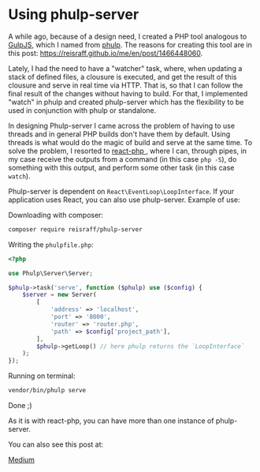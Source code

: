 # Using phulp-server

A while ago, because of a design need, I created a PHP tool analogous to <a href="http://gulpjs.com/" target="_blank">GulpJS</a>, which I named from <a href="https://reisraff.github.io/phulp/" target="_blank">phulp</a>. The reasons for creating this tool are in this post: <a href="https://reisraff.github.io/me/en/post/1466448060" target="_blank">https://reisraff.github.io/me/en/post/1466448060</a>.

Lately, I had the need to have a "watcher" task, where, when updating a stack of defined files, a clousure is executed, and get the result of this clousure and serve in real time via HTTP. That is, so that I can follow the final result of the changes without having to build. For that, I implemented "watch" in phulp and created phulp-server which has the flexibility to be used in conjunction with phulp or standalone.

In designing Phulp-server I came across the problem of having to use threads and in general PHP builds don't have them by default. Using threads is what would do the magic of build and serve at the same time. To solve the problem, I resorted to <a href="http://reactphp.org/" target="_blank"> react-php </a>, where I can, through pipes, in my case receive the outputs from a command (in this case `php -S`), do something with this output, and perform some other task (in this case` watch`).

Phulp-server is dependent on `React\EventLoop\LoopInterface`. If your application uses React, you can also use phulp-server. Example of use:

Downloading with composer:

```bash
composer require reisraff/phulp-server
```

Writing the `phulpfile.php`:

```php
<?php

use Phulp\Server\Server;

$phulp->task('serve', function ($phulp) use ($config) {
    $server = new Server(
        [
            'address' => 'localhost',
            'port' => '8000',
            'router' => 'router.php',
            'path' => $config['project_path'],
        ],
        $phulp->getLoop() // here phulp returns the `LoopInterface`
    );
});
```

Running on terminal:

```bash
vendor/bin/phulp serve
```

Done ;)

As it is with react-php, you can have more than one instance of phulp-server.

You can also see this post at:

<a href="https://medium.com/@reisraff/usando-phulp-server-5fe313f2fc10" target="_blank">Medium</a>

